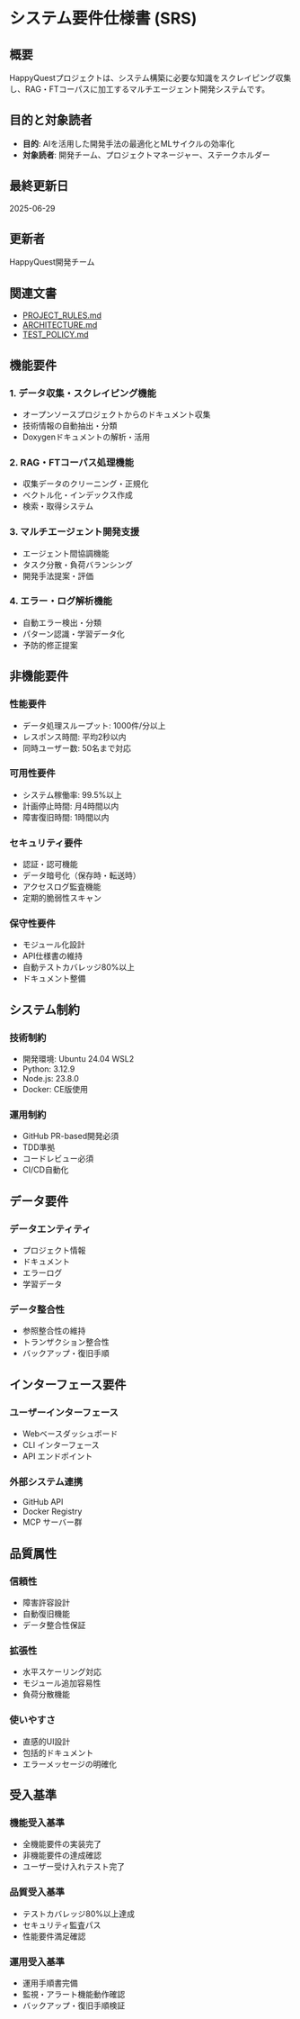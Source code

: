 # システム要件仕様書 (SRS)

## 概要
HappyQuestプロジェクトは、システム構築に必要な知識をスクレイピング収集し、RAG・FTコーパスに加工するマルチエージェント開発システムです。

## 目的と対象読者
- **目的**: AIを活用した開発手法の最適化とMLサイクルの効率化
- **対象読者**: 開発チーム、プロジェクトマネージャー、ステークホルダー

## 最終更新日
2025-06-29

## 更新者
HappyQuest開発チーム

## 関連文書
- [PROJECT_RULES.md](./PROJECT_RULES.md)
- [ARCHITECTURE.md](./ARCHITECTURE.md)
- [TEST_POLICY.md](./TEST_POLICY.md)

## 機能要件

### 1. データ収集・スクレイピング機能
- オープンソースプロジェクトからのドキュメント収集
- 技術情報の自動抽出・分類
- Doxygenドキュメントの解析・活用

### 2. RAG・FTコーパス処理機能
- 収集データのクリーニング・正規化
- ベクトル化・インデックス作成
- 検索・取得システム

### 3. マルチエージェント開発支援
- エージェント間協調機能
- タスク分散・負荷バランシング
- 開発手法提案・評価

### 4. エラー・ログ解析機能
- 自動エラー検出・分類
- パターン認識・学習データ化
- 予防的修正提案

## 非機能要件

### 性能要件
- データ処理スループット: 1000件/分以上
- レスポンス時間: 平均2秒以内
- 同時ユーザー数: 50名まで対応

### 可用性要件
- システム稼働率: 99.5%以上
- 計画停止時間: 月4時間以内
- 障害復旧時間: 1時間以内

### セキュリティ要件
- 認証・認可機能
- データ暗号化（保存時・転送時）
- アクセスログ監査機能
- 定期的脆弱性スキャン

### 保守性要件
- モジュール化設計
- API仕様書の維持
- 自動テストカバレッジ80%以上
- ドキュメント整備

## システム制約

### 技術制約
- 開発環境: Ubuntu 24.04 WSL2
- Python: 3.12.9
- Node.js: 23.8.0
- Docker: CE版使用

### 運用制約
- GitHub PR-based開発必須
- TDD準拠
- コードレビュー必須
- CI/CD自動化

## データ要件

### データエンティティ
- プロジェクト情報
- ドキュメント
- エラーログ
- 学習データ

### データ整合性
- 参照整合性の維持
- トランザクション整合性
- バックアップ・復旧手順

## インターフェース要件

### ユーザーインターフェース
- Webベースダッシュボード
- CLI インターフェース
- API エンドポイント

### 外部システム連携
- GitHub API
- Docker Registry
- MCP サーバー群

## 品質属性

### 信頼性
- 障害許容設計
- 自動復旧機能
- データ整合性保証

### 拡張性
- 水平スケーリング対応
- モジュール追加容易性
- 負荷分散機能

### 使いやすさ
- 直感的UI設計
- 包括的ドキュメント
- エラーメッセージの明確化

## 受入基準

### 機能受入基準
- 全機能要件の実装完了
- 非機能要件の達成確認
- ユーザー受け入れテスト完了

### 品質受入基準
- テストカバレッジ80%以上達成
- セキュリティ監査パス
- 性能要件満足確認

### 運用受入基準
- 運用手順書完備
- 監視・アラート機能動作確認
- バックアップ・復旧手順検証
